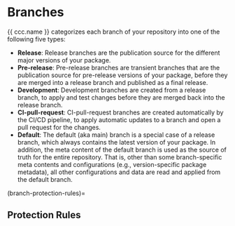 # Branches
{{ ccc.name }} categorizes each branch of your repository into one of the following five types:
- **Release**: Release branches are the publication source for the different major versions of your package.
- **Pre-release**: Pre-release branches are transient branches that are
  the publication source for pre-release versions of your package, before they are merged into
  a release branch and published as a final release.
- **Development**: Development branches are created from a release branch,
  to apply and test changes before they are merged back into the release branch.
- **CI-pull-request**: CI-pull-request branches are created automatically by the CI/CD pipeline,
  to apply automatic updates to a branch and open a pull request for the changes.
- **Default**: The default (aka main) branch is a special case of a release branch,
  which always contains the latest version of your package.
  In addition, the meta content of the default branch is used as the source of truth for the entire repository.
  That is, other than some branch-specific meta contents and configurations
  (e.g., version-specific package metadata), all other configurations and data are read and applied
  from the default branch.


(branch-protection-rules)=
## Protection Rules
